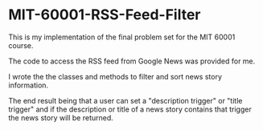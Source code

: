 # MIT-60001-RSS-Feed-Filter
This is my implementation of the final problem set for the MIT 60001 course.

The code to access the RSS feed from Google News was provided for me. 

I wrote the  the classes and methods to filter and sort news story information.

The end result being that a user can set a "description trigger" or "title trigger" and if the description or title of a news story contains that trigger the news story will be returned.
